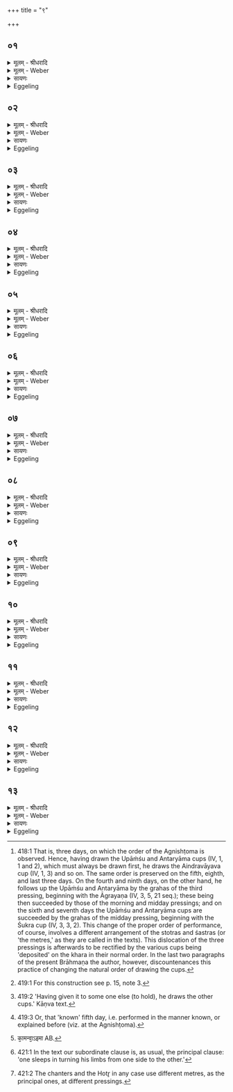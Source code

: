 +++
title = "९"

+++


## ०१
<details><summary>मूलम् - श्रीधरादि</summary>

तद्य᳘त्रैत᳘द्द्वादशाहे᳘न᳘ व्यूढच्छन्दसा य᳘जते॥  
तद्ग्र᳘हा᳘न्व्यूहति᳘ व्यूहत ऽउद्गाता᳘ च हो᳘ता च च्छ᳘न्दाᳫँ᳭सि स᳘ ऽएष प्र᳘ज्ञात[[!!]] ऽएव पू᳘र्व्वस्त्र्यहो᳘ भवति स᳘मूढच्छन्दास्त᳘दैन्द्रवायवा᳘ग्रान्गृह्णाति॥
</details>

<details><summary>मूलम् - Weber</summary>

तद्य᳘त्रैत᳘द्द्वादशाहे᳘नॗ व्यूढछन्दसा य᳘जते॥  
तद्ग्र᳘हाॗन्व्यूहतिॗ व्यूहत उद्गाता᳘ च हो᳘ता च छ᳘न्दांसि स᳘ एष प्र᳘ज्ञा᳘त एव पू᳘र्वस्त्र्यहो᳘ भवति स᳘मूडछन्दास्त᳘दैन्द्रवायवा᳘ग्रान्गृह्णाति॥
</details>

<details><summary>सायणः</summary>

…
</details>

<details><summary>Eggeling</summary>

1. When he performs a twelve days’ sacrifice with transposed metres (Dvādaśāha vyūḍḥachandas), then he (the Adhvaryu) transposes the grahas (cups of Soma); and both the Udgātr̥ and the Hotr̥ transpose the metres. Now there is first that normal Tryaha (triduum), with settled metres [^egg_970]: there he draws the cup beginning with the Aindravāyava.

[^egg_970]: 418:1 That is, three days, on which the order of the Agnishṭoma is observed. Hence, having drawn the Upāṁśu and Antaryāma cups (IV, 1, 1 and 2), which must always be drawn first, he draws the Aindravāyava cup (IV, 1, 3) and so on. The same order is preserved on the fifth, eighth, and last three days. On the fourth and ninth days, on the other hand, he follows up the Upāṁśu and Antaryāma by the grahas of the third pressing, beginning with the Āgrayaṇa (IV, 3, 5, 21 seq.); these being then succeeded by those of the morning and midday pressings; and on the sixth and seventh days the Upāṁśu and Antaryāma cups are succeeded by the grahas of the midday pressing, beginning with the Śukra cup (IV, 3, 3, 2). This change of the proper order of performance, of course, involves a different arrangement of the stotras and śastras (or 'the metres,' as they are called in the texts). This dislocation of the three pressings is afterwards to be rectified by the various cups being 'deposited' on the khara in their normal order. In the last two paragraphs of the present Brāhmaṇa the author, however,  discountenances this practice of changing the natural order of drawing the cups.
</details>

## ०२
<details><summary>मूलम् - श्रीधरादि</summary>

(त्य᳘) अ᳘थ चतुर्थे᳘ ऽह᳘न्व्यूहति॥  
ग्र᳘हा᳘न्व्यूहन्ति च्छ᳘न्दाᳫँ᳭सि त᳘दाग्रयणा᳘ग्रान्गृह्णाति प्राजापत्यं वा᳘ ऽएत᳘च्चतुर्थम᳘हर्भवत्यात्मा वा᳘ ऽआग्रयण᳘ आत्मा वै᳘ प्रजा᳘पतिस्त᳘स्मादाग्रयणा᳘ग्रान्गृह्णाति॥
</details>

<details><summary>मूलम् - Weber</summary>

अ᳘थ चतुर्थे᳘ ऽहॗन्व्यूहति॥  
ग्र᳘हाॗन्यूहन्ति छ᳘न्दांसि त᳘दाग्रयणा᳘ग्रान् गृह्णाति प्राजापत्यं वा᳘ एत᳘च्चतुर्थम᳘हर्भवत्यात्मा वा᳘ आग्रयण आत्मा वै᳘ प्रजा᳘पतिस्त᳘स्मादाग्रयणा᳘ग्रान्गृह्णाति॥
</details>

<details><summary>सायणः</summary>

…
</details>

<details><summary>Eggeling</summary>

2. Then, on the fourth day, he transposes the grahas, and they transpose the metres. There he draws the cups beginning with the Āgrayaṇa,--for that fourth day is Prajāpati's own; and the Āgrayaṇa is the self, and Prajāpati is the self: therefore he draws the cups beginning with the Āgrayaṇa.
</details>

## ०३
<details><summary>मूलम् - श्रीधरादि</summary>

तं᳘ गृहीत्वा न᳘ सादयति॥  
प्राणा वै ग्र᳘हा ने᳘त्प्राणा᳘न्मोह᳘यानी᳘ति मोह᳘येद्ध प्राणान्य᳘साद᳘येत्तं᳘ धार᳘यन्त ऽएवो᳘पासते᳘ ऽथ ग्र᳘हान्गृह्णात्य᳘थ यदा ग्र᳘हान्गृह्णात्य᳘थ य᳘त्रै᳘वैत᳘स्य कालस्त᳘देनᳫँ᳭ हिङ्कृ᳘त्य सादयत्य᳘थैतत्प्र᳘ज्ञातमेव᳘ पञ्चमम᳘हर्भवति त᳘दैन्द्रवा᳘यवाग्रान्गृह्णाति[[!!]]॥
</details>

<details><summary>मूलम् - Weber</summary>

तं᳘ गृहीत्वा न᳘ सादयति॥  
प्राणा वै ग्र᳘हा ने᳘त्प्राणा᳘न्मोह᳘यानी᳘ति मोह᳘येद्ध प्राणान्य᳘साद᳘येत्तं᳘ धार᳘यन्त एवो᳘पासते᳘ ऽथ ग्र᳘हान् गृह्णात्य᳘थ यदा ग्र᳘हान् गृह्णात्य᳘थ य᳘त्रैॗवैत᳘स्य कालस्त᳘देनᳫं हिंकृ᳘त्य सादयत्यथैतत्प्र᳘ज्ञातमेव᳘ पञ्चमम᳘हर्भवति त᳘दैन्द्रवायवा᳘ग्रान् गृह्णाति॥
</details>

<details><summary>सायणः</summary>

…
</details>

<details><summary>Eggeling</summary>

3. Having drawn that (Āgrayaṇa) cup, he does not deposit it--the grahas being the vital airs--lest he should disorder the vital airs [^egg_971]; for he would indeed disorder the vital airs, were he to deposit it. They sit near holding that (cup) [^egg_972]; and (the Adhvaryu) draws (the other) cups; and while he draws the cups, then whenever the time of that cup (in the order of performance comes), he utters 'Hiṁ' and deposits it. Then follows that normal [^egg_973] fifth day; on that he draws the cups beginning with the Aindravāyava.

[^egg_971]: 419:1 For this construction see p. 15, note 3.

[^egg_972]: 419:2 'Having given it to some one else (to hold), he draws the other cups.' Kāṇva text.

[^egg_973]: 419:3 Or, that 'known' fifth day, i.e. performed in the manner known, or explained before (viz. at the Agnishṭoma).
</details>

## ०४
<details><summary>मूलम् - श्रीधरादि</summary>

(त्य᳘) अ᳘थ षष्ठे᳘ ऽह᳘न्व्यूहति॥  
ग्र᳘हा᳘न्व्यूहन्ति च्छ᳘न्दाᳫं᳭सि त᳘च्छुक्रा᳘ग्रान्गृह्णात्यैन्द्रं वा᳘ ऽएतत्षष्ठम᳘हर्भवत्येष वै᳘ शुक्रो य᳘ एष त᳘पत्येष᳘ ऽउ ऽएवे᳘न्द्रस्त᳘स्माच्छुक्रा᳘ग्रान्गृह्णाति॥
</details>

<details><summary>मूलम् - Weber</summary>

अ᳘थ षष्ठे᳘ ऽहॗन्व्यूहति॥  
ग्र᳘हाॗन्व्यूहन्ति छ᳘न्दांसि त᳘छुक्रा᳘ग्रान् गृह्णात्यैन्द्रं वा᳘ एतत्षष्ठम᳘हर्भवत्येष वै᳘ शुक्रो य᳘ एष त᳘पत्येष᳘ उ एवे᳘न्द्रस्त᳘स्माछुक्रा᳘ग्रान् गृह्णाति॥
</details>

<details><summary>सायणः</summary>

…
</details>

<details><summary>Eggeling</summary>

4. Thereupon, on the sixth day, he transposes the grahas, and they transpose the metres. There he draws the cups beginning with the Śukra; for that sixth day is Indra's own, and the Śukra (bright, clear) is he that burns yonder, and he (the sun) indeed is Indra: therefore he draws the cups beginning with the Śukra.
</details>

## ०५
<details><summary>मूलम् - श्रीधरादि</summary>

तं᳘ गृहीत्वा न᳘ सादयति॥  
प्राणा वै ग्र᳘हा ने᳘त्प्राणा᳘न्मोह᳘यानी᳘ति मोह᳘येद्ध प्राणान्य᳘त्साद᳘येत्तं᳘ धार᳘यन्त ऽएवो᳘पासते᳘ ऽथ ग्र᳘हान्गृह्णात्य᳘थयदा ग्र᳘हान्गृह्णात्य᳘थ य᳘त्रै᳘वैत᳘स्य कालस्त᳘देनᳫँ᳭ सादयति॥
</details>

<details><summary>मूलम् - Weber</summary>

तं᳘ गृहीत्वा न᳘ सादयति॥  
प्राणा वै ग्र᳘हा ने᳘त्प्राणान्मोह᳘यानी᳘ति मोह᳘येद्ध प्राणान्य᳘त्साद᳘येत्तं᳘ धार᳘यन्त एवो᳘पासते᳘ ऽथ ग्र᳘हान् गृह्णात्य᳘थ यदा ग्र᳘हान् गृह्णात्य᳘थ य᳘त्रैॗवैत᳘स्य कालस्त᳘देनᳫं सादयति॥
</details>

<details><summary>सायणः</summary>

…
</details>

<details><summary>Eggeling</summary>

5. Having drawn that (cup), he does not deposit it--the grahas being the vital airs--lest he should disorder the vital airs; for he would indeed disorder the vital airs, were he to deposit it. They sit near

holding that (cup); and he draws (the other) cups; and while he draws the cups, then whenever the time of that (cup comes), he deposits it.
</details>

## ०६
<details><summary>मूलम् - श्रीधरादि</summary>

(त्य᳘) अ᳘थ सप्तमे᳘ ऽह᳘न्व्यूहति॥  
ग्र᳘हा᳘न्व्यूहन्ति च्छ᳘न्दाᳫँ᳭सि त᳘च्छुक्रा᳘ग्रान्गृह्णाति बा᳘र्हतं वा᳘ ऽएत᳘त्सप्तमम᳘हर्भवत्येष वै᳘ शुक्रो य᳘ एष त᳘पत्येष उ ऽएव᳘ बृहंस्त᳘स्माच्छुक्रा᳘ग्रान्गृह्णाति॥
</details>

<details><summary>मूलम् - Weber</summary>

अ᳘थ सप्तमे᳘ ऽहॗन्व्यूहति॥  
ग्र᳘हाॗन्व्यूहन्ति छ᳘न्दांसि त᳘छुक्रा᳘ग्रान् गृह्णाति बा᳘र्हतं वा᳘ एत᳘त्सप्तमम᳘हर्भवत्येष वै᳘ शुक्रो य᳘ एष त᳘पत्येष उ एव᳘ बृहंस्त᳘स्माछुक्रा᳘ग्रान् गृह्णाति॥
</details>

<details><summary>सायणः</summary>

…
</details>

<details><summary>Eggeling</summary>

6. Then, on the seventh day, he transposes the grahas, and they transpose the metres. There he draws the cups beginning with the Śukra cup; for that seventh day belongs to the Br̥hatī ('great' metre); for the Śukra is he that burns yonder, and he indeed is great: therefore he draws the cups beginning with the Śukra.
</details>

## ०७
<details><summary>मूलम् - श्रीधरादि</summary>

तं᳘ गृहीत्वा न᳘ सादयति॥  
प्राणा वै ग्र᳘हा ने᳘त्प्राणा᳘न्मोह᳘यानी᳘ति मोह᳘येद्ध प्राणान्य᳘त्साद᳘येत्तं᳘ धार᳘यन्त ऽएवो᳘पासते᳘ ऽथ ग्र᳘हान्गृह्णात्य᳘थ यदा ग्र᳘हान्गृह्णात्य᳘थ य᳘त्रै᳘वैत᳘स्य कालस्त᳘देनᳫँ᳭ सादयत्य᳘थैतत्प्र᳘ज्ञातमे᳘वाष्टमम᳘हर्भवति त᳘दैन्द्रवायवा᳘ग्रान्गृह्णाति॥
</details>

<details><summary>मूलम् - Weber</summary>

तं᳘ गृहीत्वा न᳘ सादयति॥  
प्राणा वै ग्र᳘हा ने᳘त्प्राणा᳘न्मोह᳘यानी᳘ति मोह᳘येद्ध प्राणान्य᳘त्साद᳘येत्तं᳘ धार᳘यन्त एवो᳘पासते᳘ ऽथ ग्र᳘हान् गृह्णात्य᳘थ यदा ग्र᳘हान् गृह्णात्य᳘थ य᳘त्रैॗवैत᳘स्य कालस्त᳘देनᳫं सादयत्य᳘थैतत्प्र᳘ज्ञातमेॗवाष्टमम᳘हर्भवति त᳘दैन्द्रवायवा᳘ग्रान् गृह्णाति॥
</details>

<details><summary>सायणः</summary>

…
</details>

<details><summary>Eggeling</summary>

7. Having drawn that (cup), he does not deposit it--the grahas being the vital airs--lest he should disorder the vital airs; for he would indeed disorder the vital airs, were he to deposit it. They sit near holding that (cup); and he draws the (other) cups; and while he draws the cups, then whenever the time of that (cup comes), he deposits it. Then follows that normal eighth day: there he draws the cups beginning with the Aindravāyava.
</details>

## ०८
<details><summary>मूलम् - श्रीधरादि</summary>

(त्य᳘) अ᳘थ नवमे᳘ ऽह᳘न्व्यूहति॥  
ग्र᳘हा᳘न्व्यूहन्ति च्छ᳘न्दाᳫँ᳭सि त᳘दाग्रयणा᳘ग्रान्गृह्णाति जा᳘गतं वा᳘ ऽएत᳘न्नवमम᳘हर्भवत्यात्मा वा᳘ ऽआग्रयणः स᳘र्व्वं वा᳘ ऽइद᳘मात्मा ज᳘गत्त᳘स्मादाग्रयणा᳘ग्रान्गृह्णाति॥
</details>

<details><summary>मूलम् - Weber</summary>

अ᳘थ नवमे᳘ ऽहॗन्व्यूहति॥  
ग्र᳘हाॗन्व्यूहन्ति छ᳘न्दांसि त᳘दाग्रयणा᳘ग्रान् गृह्णाति जा᳘गतं वा᳘ एत᳘न्नवमम᳘हर्भवत्यात्मा वा᳘ आग्रयणः स᳘र्वं वा᳘ इद᳘मात्मा ज᳘गत्त᳘स्मादाग्रयणा᳘ग्रान् गृह्णाति॥
</details>

<details><summary>सायणः</summary>

…
</details>

<details><summary>Eggeling</summary>

8. Then, on the ninth day, he transposes the grahas, and they transpose the metres. There he draws the cups beginning with the Āgrayaṇa; for that ninth day belongs to the Jagatī (metre), and the Āgrayaṇa is the self, and the self (soul) is this whole world (jagat): therefore he draws the cups beginning with the Āgrayaṇa.
</details>

## ०९
<details><summary>मूलम् - श्रीधरादि</summary>

तं᳘ गृहीत्वा न᳘ सादयति॥  
प्राणा वै ग्र᳘हा ने᳘त्प्राणा᳘न्मोह᳘यानी᳘ति मोह᳘येद्ध प्राणान्य᳘त्साद᳘येत्तं᳘ धार᳘यन्त ए᳘वोपासते᳘ ऽथ ग्र᳘हान्गृह्णात्य᳘थ यदा ग्र᳘हान्गृह्णात्य᳘थ य᳘त्रै᳘वैत᳘स्य कालस्त᳘देनᳫँ᳭ हिङ्कृ᳘त्य सादयति॥
</details>

<details><summary>मूलम् - Weber</summary>

तं᳘ गृहीत्वा न᳘ सादयति॥  
प्राणा वै ग्र᳘हा ने᳘त्प्राणा᳘न्मोह᳘यानी᳘ति मोह᳘येद्ध प्राणान्य᳘त्साद᳘येत्तं धार᳘यन्त एॗवोपासते᳘ ऽथ ग्र᳘हान् गृह्णात्य᳘थ यदा ग्र᳘हान् गृह्णात्य᳘थ य᳘त्रैॗवैत᳘स्य कालस्त᳘देनᳫं हिंकृ᳘त्य सादयति॥
</details>

<details><summary>सायणः</summary>

…
</details>

<details><summary>Eggeling</summary>

9. Having drawn it, he does not deposit it--the grahas being the vital airs--lest he should disorder the vital airs; for he would indeed disorder the vital airs, were he to deposit it. They sit near holding that (cup); and he draws the (other) cups; and while he draws the cups, when the time of that (cup comes), he utters 'Hiṁ' and deposits it.
</details>

## १०
<details><summary>मूलम् - श्रीधरादि</summary>

त᳘दाहुः॥  
(र्न᳘) न᳘ व्यूहेद्ग्र᳘हान्प्राणा वै ग्र᳘हा ने᳘त्प्राणा᳘न्मोह᳘यानी᳘ति मोह᳘येद्ध प्राणान्यद्व्यू᳘हेत्त᳘स्मान्न᳘ व्यूहेत्॥
</details>

<details><summary>मूलम् - Weber</summary>

त᳘दाहुः॥  
नॗ व्यूहेद्ग्र᳘हान्प्राणा वै ग्र᳘हा ने᳘त्प्राणा᳘न्मोह᳘यानी᳘ति मोह᳘येद्ध प्राणान्यद्व्यू᳘हेत्त᳘स्मान्नॗ व्यूहेत्॥
</details>

<details><summary>सायणः</summary>

…
</details>

<details><summary>Eggeling</summary>

10. Now they say, He should not transpose the

cups--the cups being the vital airs--lest he should disorder the vital airs; for he would indeed disorder the vital airs, were he to transpose them: therefore he should not transpose (the cups).
</details>

## ११
<details><summary>मूलम् - श्रीधरादि</summary>

(त्त᳘) त᳘दु᳘ व्यूहेदेव[[!!]]॥  
(वा᳘ ऽ) अ᳘ङ्गानि वै ग्र᳘हाः का᳘मं वा᳘ ऽइमान्य᳘ङ्गानि व्यत्या᳘सᳫँ᳭शेते त᳘स्मादु᳘ व्यूहेदेव[[!!]]॥
</details>

<details><summary>मूलम् - Weber</summary>

त᳘दुॗ व्यूहेदेव᳟॥  
अ᳘ङ्गानि वै ग्र᳘हाः का᳘मं वा᳘ इमान्य᳘ङ्गानि [^wbr_1] व्यत्या᳘सं शेते त᳘स्मादुॗ व्यूहेदेव᳟॥  

[^wbr_1]: का᳘मन्वा᳘ऽइमा AB.
</details>

<details><summary>सायणः</summary>

…
</details>

<details><summary>Eggeling</summary>

11. But let him, nevertheless, transpose them; for the cups are the limbs, and in sleeping one likes to turn [^egg_974] his limbs from one side to the other: therefore let him nevertheless transpose them.

[^egg_974]: 421:1 In the text our subordinate clause is, as usual, the principal clause: 'one sleeps in turning his limbs from one side to the other.'
</details>

## १२
<details><summary>मूलम् - श्रीधरादि</summary>

त᳘दु᳘ नैव᳘ व्यूहेत्॥  
(त्प्रा) प्राणा वै ग्र᳘हा ने᳘त्प्राणा᳘न्मोह᳘यानी᳘ति मोह᳘येद्ध प्राणान्यद्व्यू᳘हेत्त᳘स्मान्न᳘ व्यूहेत्॥
</details>

<details><summary>मूलम् - Weber</summary>

त᳘दुॗ नैवॗ व्यूहेत्॥  
प्राणा वै ग्र᳘हा ने᳘त्प्राणा᳘न्मोह᳘यानी᳘ति मोह᳘येद्ध प्राणान्यद्व्यू᳘हेत्त᳘स्मान्नॗ व्यूहेत्॥
</details>

<details><summary>सायणः</summary>

…
</details>

<details><summary>Eggeling</summary>

12. Nevertheless, he should not transpose them--the cups being the vital airs--lest he should disorder the vital airs; for he would indeed disorder the vital airs, were he to transpose (the cups): therefore let him not transpose them.
</details>

## १३
<details><summary>मूलम् - श्रीधरादि</summary>

(त्किं) किं नु त᳘त्राध्वर्योः[[!!]]॥  
(र्य᳘) य᳘दुद्गाता᳘ च हो᳘ता च च्छ᳘न्दाᳫँ᳭सि व्यू᳘हत एतद्वा᳘ अध्वर्यु᳘र्व्यूहति ग्र᳘हान्य᳘दैन्द्रवायवा᳘ग्रान्प्रातःसवने᳘ गृह्णा᳘ति शुक्रा᳘ग्रान्मा᳘ध्यन्दिने स᳘वन ऽआग्रयणा᳘ग्रांस्तृतीयसवने[[!!]]॥
</details>
<details><summary>मूलम् - Weber</summary>

किं नु त᳘त्राध्वर्यो᳟॥  
य᳘दुद्गाता᳘ च हो᳘ता च छ᳘न्दांसि व्यू᳘हत एतद्वा᳘ अधर्युॗर्व्यूहति ग्र᳘हान्य᳘दैन्द्रवायवा᳘ग्रान्प्रातःसवने᳘ गृह्णा᳘ति शुक्रा᳘ग्रान्मा᳘ध्यन्दिने स᳘वन आग्रयणा᳘ग्रांस्तृतीयसवने᳟॥
</details>

<details><summary>सायणः</summary>

…
</details>
<details><summary>Eggeling</summary>

13. What, then, is the Adhvaryu to do in that case, when both the Udgātr̥ and Hotr̥ transpose (change) the metres [^egg_975]? In that, at the morning pressing, he draws first the Aindravāyava cup; and at the midday pressing the Śukra cup; and at the evening pressing the Āgrayaṇa cup,--thereby forsooth the Adhvaryu transposes (the cups).

[^egg_975]: 421:2 The chanters and the Hotr̥ in any case use different metres, as the principal ones, at different pressings.
</details>

